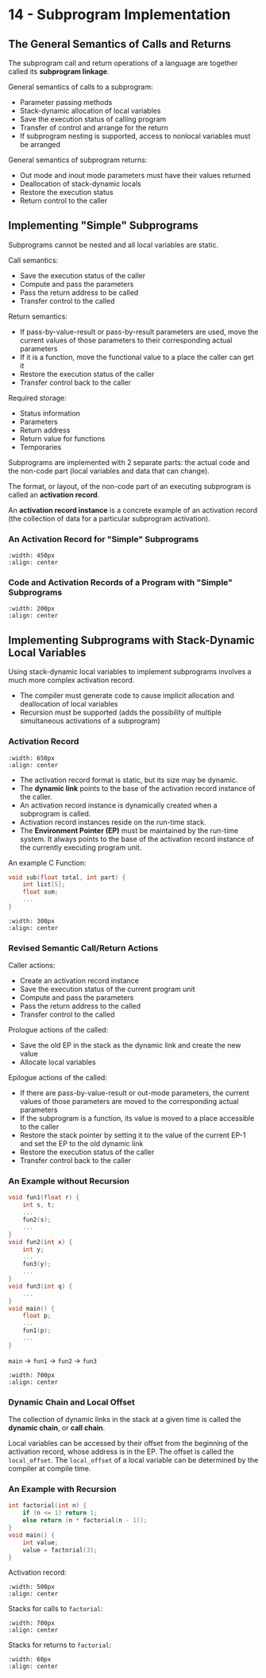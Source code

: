 # 14 - Subprogram Implementation

## The General Semantics of Calls and Returns

The subprogram call and return operations of a language are together called its **subprogram linkage**.

General semantics of calls to a subprogram:
- Parameter passing methods
- Stack-dynamic allocation of local variables
- Save the execution status of calling program
- Transfer of control and arrange for the return
- If subprogram nesting is supported, access to nonlocal variables must be arranged

General semantics of subprogram returns:
- Out mode and inout mode parameters must have their values returned
- Deallocation of stack-dynamic locals
- Restore the execution status
- Return control to the caller

## Implementing "Simple" Subprograms

Subprograms cannot be nested and all local variables are static.

Call semantics:
- Save the execution status of the caller
- Compute and pass the parameters
- Pass the return address to be called
- Transfer control to the called

Return semantics:
- If pass-by-value-result or pass-by-result parameters are used, move the current values of those parameters to their corresponding actual parameters
- If it is a function, move the functional value to a place the caller can get it
- Restore the execution status of the caller
- Transfer control back to the caller

Required storage:
- Status information
- Parameters
- Return address
- Return value for functions
- Temporaries

Subprograms are implemented with 2 separate parts: the actual code and the non-code part (local variables and data that can change).

The format, or layout, of the non-code part of an executing subprogram is called an **activation record**.

An **activation record instance** is a concrete example of an activation record (the collection of data for a particular subprogram activation).

### An Activation Record for "Simple" Subprograms

```{image} images/activation-record-simple.png
:width: 450px
:align: center
```

### Code and Activation Records of a Program with "Simple" Subprograms

```{image} images/code-activation-record.png
:width: 200px
:align: center
```

## Implementing Subprograms with Stack-Dynamic Local Variables

Using stack-dynamic local variables to implement subprograms involves a much more complex activation record.
- The compiler must generate code to cause implicit allocation and deallocation of local variables
- Recursion must be supported (adds the possibility of multiple simultaneous activations of a subprogram)

### Activation Record

```{image} images/stack-dynamic-activation-record.png
:width: 650px
:align: center
```

- The activation record format is static, but its size may be dynamic.
- The **dynamic link** points to the base of the activation record instance of the caller.
- An activation record instance is dynamically created when a subprogram is called.
- Activation record instances reside on the run-time stack.
- The **Environment Pointer (EP)** must be maintained by the run-time system. It always points to the base of the activation record instance of the currently executing program unit.

An example C Function:

```C
void sub(float total, int part) {
    int list[5];
    float sum;
    ...
}
```

```{image} images/c-activation-record.jpg
:width: 300px
:align: center
```

### Revised Semantic Call/Return Actions

Caller actions:
- Create an activation record instance
- Save the execution status of the current program unit
- Compute and pass the parameters
- Pass the return address to the called
- Transfer control to the called

Prologue actions of the called:
- Save the old EP in the stack as the dynamic link and create the new value
- Allocate local variables

Epilogue actions of the called:
- If there are pass-by-value-result or out-mode parameters, the current values of those parameters are moved to the corresponding actual parameters
- If the subprogram is a function, its value is moved to a place accessible to the caller
- Restore the stack pointer by setting it to the value of the current EP-1 and set the EP to the old dynamic link
- Restore the execution status of the caller
- Transfer control back to the caller

### An Example without Recursion

```C++
void fun1(float r) {
    int s, t;
    ...
    fun2(s);
    ...
}
void fun2(int x) {
    int y;
    ...
    fun3(y);
    ...
}
void fun3(int q) {
    ...
}
void main() {
    float p;
    ...
    fun1(p);
    ...
}
```

`main` -> `fun1` -> `fun2` -> `fun3`

```{image} images/complex-activation-record.jpg
:width: 700px
:align: center
```

### Dynamic Chain and Local Offset

The collection of dynamic links in the stack at a given time is called the **dynamic chain**, or **call chain**.

Local variables can be accessed by their offset from the beginning of the activation record, whose address is in the EP. The offset is called the `local_offset`. The `local_offset` of a local variable can be determined by the compiler at compile time.

### An Example with Recursion

```C++
int factorial(int n) {
    if (n <= 1) return 1;
    else return (n * factorial(n - 1));
}
void main() {
    int value;
    value = factorial(3);
}
```

Activation record:

```{image} images/factorial-activation-record.jpg
:width: 500px
:align: center
```

Stacks for calls to `factorial`:

```{image} images/factorial-stack-calls.jpg
:width: 700px
:align: center
```

Stacks for returns to `factorial`:

```{image} images/factorial-stack-returns.jpg
:width: 60px
:align: center
```
